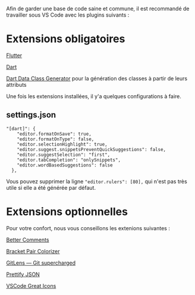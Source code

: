 Afin de garder une base de code saine et commune, il est recommandé de travailler sous VS Code avec les plugins suivants : 

# Extensions obligatoires

[Flutter](https://marketplace.visualstudio.com/items?itemName=Dart-Code.flutter)

[Dart](https://marketplace.visualstudio.com/items?itemName=Dart-Code.dart-code)

[Dart Data Class Generator](https://marketplace.visualstudio.com/items?itemName=BendixMa.dart-data-class-generator) pour la génération des classes à partir de leurs attributs

Une fois les extensions installées, il y'a quelques configurations à faire.

## settings.json

```
"[dart]": {
    "editor.formatOnSave": true,
    "editor.formatOnType": false,
    "editor.selectionHighlight": true,
    "editor.suggest.snippetsPreventQuickSuggestions": false,
    "editor.suggestSelection": "first",
    "editor.tabCompletion": "onlySnippets",
    "editor.wordBasedSuggestions": false
  },
```

Vous pouvez supprimer la ligne `"editor.rulers": [80],` qui n'est pas très utile si elle a été générée par défaut.

# Extensions optionnelles

Pour votre confort, nous vous conseillons les extenions suivantes : 

[Better Comments](https://marketplace.visualstudio.com/items?itemName=aaron-bond.better-comments)

[Bracket Pair Colorizer](https://marketplace.visualstudio.com/items?itemName=CoenraadS.bracket-pair-colorizer)

[GitLens — Git supercharged](https://marketplace.visualstudio.com/items?itemName=eamodio.gitlens)

[Prettify JSON](https://marketplace.visualstudio.com/items?itemName=mohsen1.prettify-json)

[VSCode Great Icons](https://marketplace.visualstudio.com/items?itemName=emmanuelbeziat.vscode-great-icons)